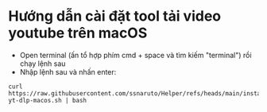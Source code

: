# Hướng dẫn cài đặt tool tải video youtube trên macOS

+ Open terminal (ấn tổ hợp phím cmd + space và tìm kiếm "terminal") rồi chạy lệnh sau
+ Nhập lệnh sau và nhấn enter:
  
```
curl https://raw.githubusercontent.com/ssnaruto/Helper/refs/heads/main/install-yt-dlp-macos.sh | bash
```
